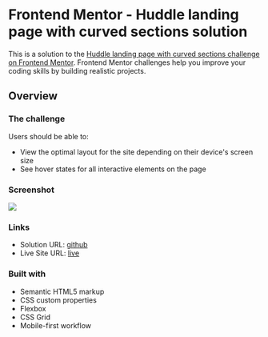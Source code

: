 # Frontend Mentor - Huddle landing page with curved sections solution

This is a solution to the [Huddle landing page with curved sections challenge on Frontend Mentor](https://www.frontendmentor.io/challenges/huddle-landing-page-with-curved-sections-5ca5ecd01e82137ec91a50f2). Frontend Mentor challenges help you improve your coding skills by building realistic projects. 

## Overview

### The challenge

Users should be able to:

- View the optimal layout for the site depending on their device's screen size
- See hover states for all interactive elements on the page

### Screenshot

![](./screenshot.png)

### Links

- Solution URL: [github](https://github.com/msienkowiec/huddle-landing-page-with-curced-sections-master)
- Live Site URL: [live](https://msienkowiec.github.io/huddle-landing-page-with-curced-sections-master/)

### Built with

- Semantic HTML5 markup
- CSS custom properties
- Flexbox
- CSS Grid
- Mobile-first workflow
